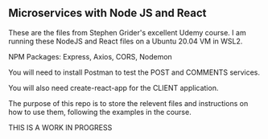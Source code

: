 ## Microservices with Node JS and React

These are the files from Stephen Grider's excellent Udemy course. I am running these NodeJS and React files on a Ubuntu 20.04 VM in WSL2.

NPM Packages: Express, Axios, CORS, Nodemon

You will need to install Postman to test the POST and COMMENTS services.

You will also need create-react-app for the CLIENT application.

The purpose of this repo is to store the relevent files and instructions on how to use them, following the examples in the course.

THIS IS A WORK IN PROGRESS